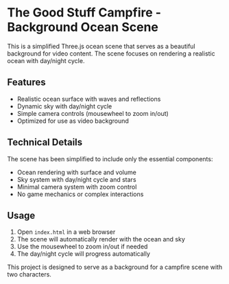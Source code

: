 # The Good Stuff Campfire - Background Ocean Scene

This is a simplified Three.js ocean scene that serves as a beautiful background for video content. The scene focuses on rendering a realistic ocean with day/night cycle.

## Features

- Realistic ocean surface with waves and reflections
- Dynamic sky with day/night cycle
- Simple camera controls (mousewheel to zoom in/out)
- Optimized for use as video background

## Technical Details

The scene has been simplified to include only the essential components:

- Ocean rendering with surface and volume
- Sky system with day/night cycle and stars
- Minimal camera system with zoom control
- No game mechanics or complex interactions

## Usage

1. Open `index.html` in a web browser
2. The scene will automatically render with the ocean and sky
3. Use the mousewheel to zoom in/out if needed
4. The day/night cycle will progress automatically

This project is designed to serve as a background for a campfire scene with two characters.
